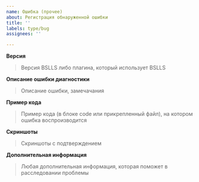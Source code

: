```yaml
---
name: Ошибка (прочее)
about: Регистрация обнаруженной ошибки
title: ''
labels: type/bug
assignees: ''

---
```


**Версия**
> Версия BSLLS либо плагина, который использует BSLLS

**Описание ошибки диагностики**
> Описание ошибки, замечачания

**Пример кода**
> Пример кода (в блоке code или прикрепленный файл), на котором ошибка воспроизводится

**Скриншоты**
> Скриншоты с подтверждением

**Дополнительная информация**
> Любая дополнительная информация, которая поможет в расследовании проблемы
